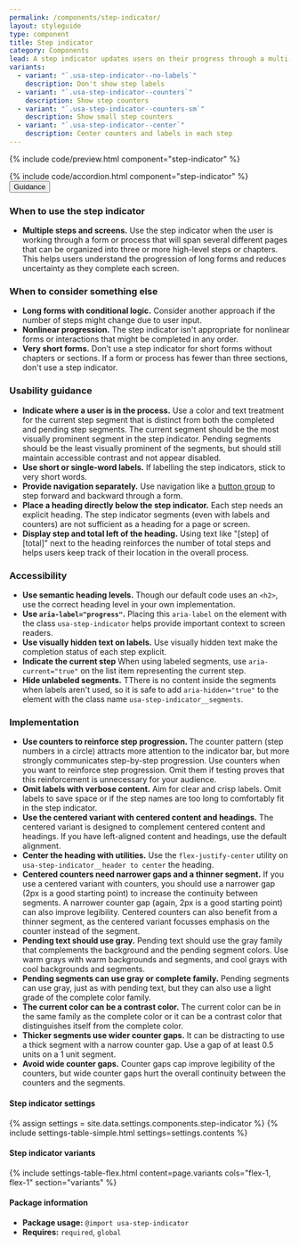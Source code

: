 ```yaml
---
permalink: /components/step-indicator/
layout: styleguide
type: component
title: Step indicator
category: Components
lead: A step indicator updates users on their progress through a multi-step process.
variants:
  - variant: "`.usa-step-indicator--no-labels`"
    description: Don't show step labels
  - variant: "`.usa-step-indicator--counters`"
    description: Show step counters
  - variant: "`.usa-step-indicator--counters-sm`"
    description: Show small step counters
  - variant: "`.usa-step-indicator--center`"
    description: Center counters and labels in each step
---
```


{% include code/preview.html component="step-indicator" %}

<section class="site-component-section">
  {% include code/accordion.html component="step-indicator" %}
  <div class="usa-accordion usa-accordion--bordered site-accordion-docs">
    <button class="usa-button-unstyled usa-accordion__button"
        aria-expanded="true" aria-controls="sidenav-docs">
      Guidance
    </button>
    <div id="sidenav-docs" aria-hidden="false" class="usa-accordion__content site-component-usage">
      <h3>When to use the step indicator</h3>
      <ul class="usa-content-list">
        <li><strong>Multiple steps and screens.</strong> Use the step indicator when the user is working through a form or process that will span several different pages that can be organized into three or more high-level steps or chapters. This helps users understand the progression of long forms and reduces uncertainty as they complete each screen.</li>
      </ul>
      <h3>When to consider something else</h3>
      <ul class="usa-content-list">
        <li>
          <strong>Long forms with conditional logic.</strong> Consider another approach if the number of steps might change due to user input.
        </li>
        <li>
          <strong>Nonlinear progression.</strong> The step indicator isn't appropriate for nonlinear forms or interactions that might be completed in any order.
        </li>
        <li>
          <strong>Very short forms.</strong> Don’t use a step indicator for short forms without chapters or sections. If a form or process has fewer than three sections, don't use a step indicator.
        </li>
      </ul>
      <h3>Usability guidance</h3>
      <ul class="usa-content-list">
        <li>
          <strong>Indicate where a user is in the process.</strong> Use a color and text treatment for the current step segment that is distinct from both the completed and pending step segments. The current segment should be the most visually prominent segment in the step indicator. Pending segments should be the least visually prominent of the segments, but should still maintain accessible contrast and not appear disabled.
        </li>
        <li>
          <strong>Use short or single-word labels.</strong> If labelling the step indicators, stick to very short words.
        </li>
        <li>
          <strong>Provide navigation separately.</strong> Use navigation like a <a href="{{ site.baseurl }}/components/button-groups">button group</a> to step forward and backward through a form.
        </li>
        <li>
          <strong>Place a heading directly below the step indicator.</strong> Each step needs an explicit heading. The step indicator segments (even with labels and counters) are not sufficient as a heading for a page or screen.
        </li>
        <li>
          <strong>Display step and total left of the heading.</strong> Using text like "[step] of [total]" next to the heading reinforces the number of total steps and helps users keep track of their location in the overall process.
        </li>
      </ul>
      <h3 class="usa-heading">Accessibility</h3>
      <ul class="usa-content-list">
        <li>
          <strong>Use semantic heading levels.</strong> Though our default code uses an <code>&lt;h2&gt;</code>, use the correct heading level in your own implementation.
        </li>
        <li>
          <strong>Use <code>aria-label="progress"</code>.</strong> Placing this <code>aria-label</code> on the element with the class <code>usa-step-indicator</code> helps provide important context to screen readers.
        </li>
        <li>
          <strong>Use visually hidden text on labels.</strong> Use visually hidden text make the completion status of each step explicit.
        </li>
        <li>
          <strong>Indicate the current step</strong> When using labeled segments, use <code>aria-current="true"</code> on the list item representing the current step.
        </li>
        <li>
          <strong>Hide unlabeled segments.</strong> TThere is no content inside the segments when labels aren't used, so it is safe to add <code>aria-hidden="true"</code> to the element with the class name <code>usa-step-indicator__segments</code>.
        </li>
      </ul>
      <h3 class="usa-heading">Implementation</h3>
      <ul class="usa-content-list">
        <li>
          <strong>Use counters to reinforce step progression. </strong> The counter pattern (step numbers in a circle) attracts more attention to the indicator bar, but more strongly communicates step-by-step progression. Use counters when you want to reinforce step progression. Omit them if testing proves that this reinforcement is unnecessary for your audience.
        </li>
        <li>
          <strong>Omit labels with verbose content.</strong> Aim for clear and crisp labels. Omit labels to save space or if the step names are too long to comfortably fit in the step indicator.
        </li>
        <li>
          <strong>Use the centered variant with centered content and headings.</strong> The centered variant is designed to complement centered content and headings. If you have left-aligned content and headings, use the default alignment.
        </li>
        <li>
          <strong>Center the heading with utilities.</strong> Use the <code>flex-justify-center</code> utility on <code>usa-step-indicator__header to center</code> the heading.
        </li>
        <li>
          <strong>Centered counters need narrower gaps and a thinner segment.</strong>  If you use a centered variant with counters, you should use a narrower gap (2px is a good starting point) to increase the continuity between segments. A narrower counter gap (again, 2px is a good starting point) can also improve legibility. Centered counters can also benefit from a  thinner segment, as the centered variant focusses emphasis on the counter instead of the segment.
        </li>
        <li>
          <strong>Pending text should use gray.</strong> Pending text should use the gray family that complements the background and the pending segment colors. Use warm grays with warm backgrounds and segments, and cool grays with cool backgrounds and segments.
        </li>
        <li>
          <strong>Pending segments can use gray or complete family.</strong> Pending segments can use gray, just as with pending text, but they can also use a light grade of the complete color family.
        </li>
        <li>
          <strong>The current color can be a contrast color.</strong> The current color can be in the same family as the complete color or it can be a contrast color that distinguishes itself from the complete color.
        </li>
        <li>
          <strong>Thicker segments use wider counter gaps.</strong> It can be distracting to use a thick segment with a narrow counter gap. Use a gap of at least 0.5 units on a 1 unit segment.
        </li>
        <li>
          <strong>Avoid wide counter gaps.</strong> Counter gaps cap improve legibility of the counters, but wide counter gaps hurt the overall continuity between the counters and the segments.
        </li>
      </ul>
      <h4 id="component-settings">Step indicator settings</h4>
      {% assign settings = site.data.settings.components.step-indicator %}
      {% include settings-table-simple.html
        settings=settings.contents
      %}
      <h4 id="component-variants">Step indicator variants</h4>
      {% include settings-table-flex.html
        content=page.variants
        cols="flex-1, flex-1"
        section="variants"
      %}
      <h4 class="usa-heading">Package information</h4>
      <ul class="usa-content-list">
        <li>
          <strong>Package usage:</strong> <code>@import usa-step-indicator</code>
        </li>
        <li>
          <strong>Requires:</strong> <code>required</code>, <code>global</code>
        </li>
      </ul>
    </div>
  </div>
</section>


